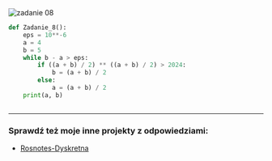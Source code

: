 <picture>
  <source srcset="../../srt/zbior_zadan/08.png" media="(prefers-color-scheme: light)">
  <source srcset="../../srt/zbior_zadan/black_08.png" media="(prefers-color-scheme: dark)">
  <img src="../../srt/zbior_zadan/black_08.png" alt="zadanie 08">
</picture>

```python
def Zadanie_8():
    eps = 10**-6
    a = 4
    b = 5
    while b - a > eps:
        if ((a + b) / 2) ** ((a + b) / 2) > 2024:
            b = (a + b) / 2
        else:
            a = (a + b) / 2
    print(a, b)



```

---
### Sprawdź też moje inne projekty z odpowiedziami:
- [Rosnotes-Dyskretna](https://github.com/kamilGie/Rosnotes-Dyskretna)
